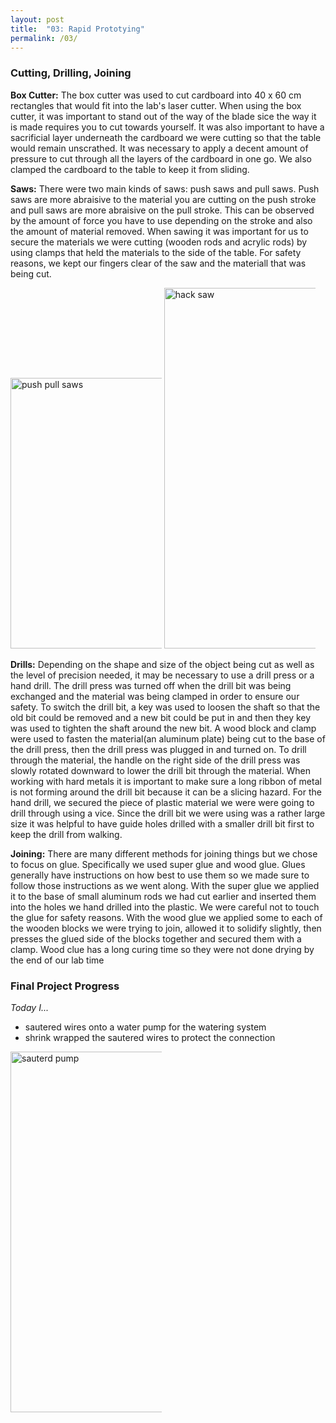 ```yaml
---
layout: post
title:  "03: Rapid Prototying"
permalink: /03/
---
```


### Cutting, Drilling, Joining 

**Box Cutter:**
The box cutter was used to cut cardboard into 40 x 60 cm rectangles that would fit into the lab's laser cutter. When using the box cutter, it was important to stand out of the way of the blade sice the way it is made requires you to cut towards yourself. It was also important to have a sacrificial layer underneath the cardboard we were cutting so that the table would remain unscrathed. It was necessary to apply a decent amount of pressure to cut through all the layers of the cardboard in one go. We also clamped the cardboard to the table to keep it from sliding.

**Saws:**
There were two main kinds of saws: push saws and pull saws. Push saws are more abraisive to the material you are cutting on the push stroke and pull saws are more abraisive on the pull stroke. This can be observed by the amount of force you have to use depending on the stroke and also the amount of material removed. When sawing it was important for us to secure the materials we were cutting (wooden rods and acrylic rods) by using clamps that held the materials to the side of the table.  For safety reasons, we kept our fingers clear of the saw and the materiall that was being cut.

<img src="saws1.JPG" alt="push pull saws" style="height: 433px; max-width: 48%">
<img src="saws2.JPG" alt="hack saw" style="height: 577px; max-width: 48%">

**Drills:**
 Depending on the shape and size of the object being cut as well as the level of precision needed, it may be necessary to use a drill press or a hand drill. The drill press was turned off when the drill bit was being exchanged and the material was being clamped in order to ensure our safety. To switch the drill bit, a key was used to loosen the shaft so that the old bit could be removed and a new bit could be put in and then they key was used to tighten the shaft around the new bit. A wood block and clamp were used to fasten the material(an aluminum plate) being cut to the base of the drill press, then the drill press was plugged in and turned on. To drill through the material, the handle on the right side of the drill press was slowly rotated downward to lower the drill bit through the material. When working with hard metals it is important to make sure a long ribbon of metal is not forming around the drill bit because it can be a slicing hazard. For the hand drill, we secured the piece of plastic material we were were going to drill through using a vice. Since the drill bit we were using was a rather large size it was helpful to have guide holes drilled with a smaller drill bit first to keep the drill from walking.

 **Joining:**
 There are many different methods for joining things but we chose to focus on glue. Specifically we used super glue and wood glue. Glues generally have instructions on how best to use them so we made sure to follow those instructions as we went along. With the super glue we applied it to the base of small aluminum rods we had cut earlier and inserted them into the holes we hand drilled into the plastic. We were careful not to touch the glue for safety reasons. With the wood glue we applied some to each of the wooden blocks we were trying to join, allowed it to solidify slightly, then presses the glued side of the blocks together and secured them with a clamp. Wood clue has a long curing time so they were not done drying by the end of our lab time

### Final Project Progress
_Today I..._

- sautered wires onto a water pump for the watering system
- shrink wrapped the sautered wires to protect the connection

<img src="sauterdpump.JPG" alt="sauterd pump" style="height: 577px; max-width: 48%">

<!-- You can include comments that will not be translated to HTML -->

<!-- You can include links and images in the following format: -->




<!-- Or, you can also directly include HTML, for example to make a split image -->





<!-- You can also use HTML tags to include a video -->

